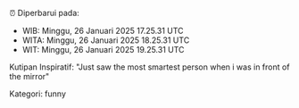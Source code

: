 ⏰ Diperbarui pada:
- WIB: Minggu, 26 Januari 2025 17.25.31 UTC
- WITA: Minggu, 26 Januari 2025 18.25.31 UTC
- WIT: Minggu, 26 Januari 2025 19.25.31 UTC

Kutipan Inspiratif:
"Just saw the most smartest person when i was in front of the mirror"


Kategori: funny

